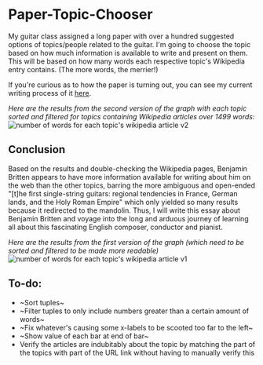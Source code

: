 # Paper-Topic-Chooser
My guitar class assigned a long paper with over a hundred suggested options of topics/people related to the guitar. I'm going to choose the topic based on how much information is available to write and present on them. This will be based on how many words each respective topic's Wikipedia entry contains. (The more words, the merrier!)

If you're curious as to how the paper is turning out, you can see my current writing process of it [here](https://docs.google.com/document/d/1STtAsWL6yahJ9qyyT1yxSFRrgQPVb716bAJjeUkqOyI/edit?usp=sharing).

*Here are the results from the second version of the graph with each topic sorted and filtered for topics containing Wikipedia articles over 1499 words:*
![number of words for each topic's wikipedia article v2](https://user-images.githubusercontent.com/19690086/48087436-4eb79700-e1cd-11e8-8a8e-8467fec2c43b.png)

## Conclusion
Based on the results and double-checking the Wikipedia pages, Benjamin Britten appears to have more information available for writing about him on the web than the other topics, barring the more ambiguous and open-ended "[t]he first single-string guitars: regional tendencies in France, German lands, and the Holy Roman Empire" which only yielded so many results because it redirected to the mandolin. Thus, I will write this essay about Benjamin Britten and voyage into the long and arduous journey of learning all about this fascinating English composer, conductor and pianist.

*Here are the results from the first version of the graph *(which need to be sorted and filtered to be made more readable)**
![number of words for each topic's wikipedia article v1](https://user-images.githubusercontent.com/19690086/48050703-a1169a80-e170-11e8-831b-f725fedc2c5d.png)


## To-do:
- ~Sort tuples~ 
- ~Filter tuples to only include numbers greater than a certain amount of words~
- ~Fix whatever's causing some x-labels to be scooted too far to the left~
- ~Show value of each bar at end of bar~
- Verify the articles are indubitably about the topic by matching the part of the topics with part of the URL link without having to manually verify this
